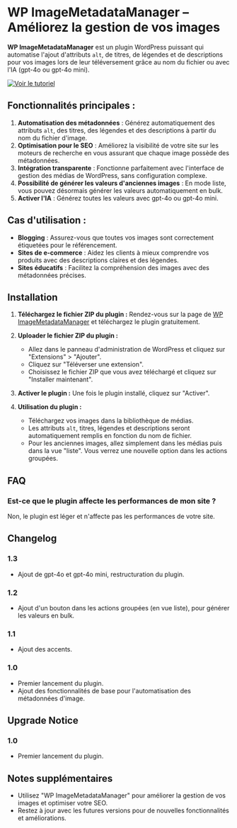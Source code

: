 # WP ImageMetadataManager – Améliorez la gestion de vos images

**WP ImageMetadataManager** est un plugin WordPress puissant qui automatise l'ajout d'attributs `alt`, de titres, de légendes et de descriptions pour vos images lors de leur téléversement grâce au nom du fichier ou avec l'IA (gpt-4o ou gpt-4o mini).

[![Voir le tutoriel](https://img.youtube.com/vi/Pf7-yTidn4g/maxresdefault.jpg)](https://www.youtube.com/watch?v=Pf7-yTidn4g)

## Fonctionnalités principales :

1. **Automatisation des métadonnées** : Générez automatiquement des attributs `alt`, des titres, des légendes et des descriptions à partir du nom du fichier d'image.
2. **Optimisation pour le SEO** : Améliorez la visibilité de votre site sur les moteurs de recherche en vous assurant que chaque image possède des métadonnées.
3. **Intégration transparente** : Fonctionne parfaitement avec l'interface de gestion des médias de WordPress, sans configuration complexe.
4. **Possibilité de générer les valeurs d'anciennes images** : En mode liste, vous pouvez désormais générer les valeurs automatiquement en bulk.
5. **Activer l'IA** : Générez toutes les valeurs avec gpt-4o ou gpt-4o mini.

## Cas d'utilisation :

- **Blogging** : Assurez-vous que toutes vos images sont correctement étiquetées pour le référencement.
- **Sites de e-commerce** : Aidez les clients à mieux comprendre vos produits avec des descriptions claires et des légendes.
- **Sites éducatifs** : Facilitez la compréhension des images avec des métadonnées précises.

## Installation

1. **Téléchargez le fichier ZIP du plugin :**
   Rendez-vous sur la page de [WP ImageMetadataManager](https://kevin-benabdelhak.fr/plugins/wp-imagemetadatamanager/) et téléchargez le plugin gratuitement.

2. **Uploader le fichier ZIP du plugin :**
   - Allez dans le panneau d'administration de WordPress et cliquez sur "Extensions" > "Ajouter".
   - Cliquez sur "Téléverser une extension".
   - Choisissez le fichier ZIP que vous avez téléchargé et cliquez sur "Installer maintenant".

3. **Activer le plugin :**
   Une fois le plugin installé, cliquez sur "Activer".

4. **Utilisation du plugin :**
   - Téléchargez vos images dans la bibliothèque de médias.
   - Les attributs `alt`, titres, légendes et descriptions seront automatiquement remplis en fonction du nom de fichier.
   - Pour les anciennes images, allez simplement dans les médias puis dans la vue "liste". Vous verrez une nouvelle option dans les actions groupées.

## FAQ

### Est-ce que le plugin affecte les performances de mon site ?

Non, le plugin est léger et n'affecte pas les performances de votre site.

## Changelog

### 1.3
* Ajout de gpt-4o et gpt-4o mini, restructuration du plugin.

### 1.2
* Ajout d'un bouton dans les actions groupées (en vue liste), pour générer les valeurs en bulk.

### 1.1
* Ajout des accents.

### 1.0
* Premier lancement du plugin.
* Ajout des fonctionnalités de base pour l'automatisation des métadonnées d'image.

## Upgrade Notice

### 1.0
* Premier lancement du plugin.

## Notes supplémentaires

* Utilisez "WP ImageMetadataManager" pour améliorer la gestion de vos images et optimiser votre SEO.
* Restez à jour avec les futures versions pour de nouvelles fonctionnalités et améliorations.